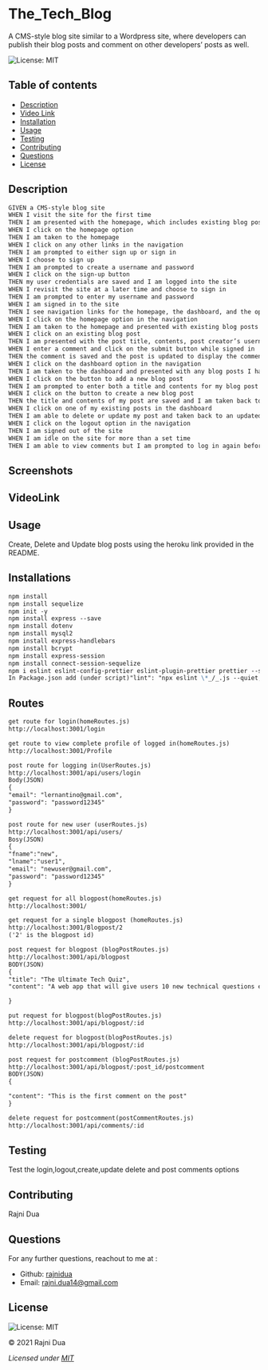 # The_Tech_Blog

A CMS-style blog site similar to a Wordpress site, where developers can publish their blog posts and comment on other developers’ posts as well.

![License: MIT](https://img.shields.io/badge/License-MIT-yellow.svg)

## Table of contents

- [Description](#Description)
- [Video Link](#VideoLink)
- [Installation](#Installations)
- [Usage](#Usage)
- [Testing](#Testing)
- [Contributing](#Contributing)
- [Questions](#Questions)
- [License](#License)

## Description

```md
GIVEN a CMS-style blog site
WHEN I visit the site for the first time
THEN I am presented with the homepage, which includes existing blog posts if any have been posted; navigation links for the homepage and the dashboard; and the option to log in
WHEN I click on the homepage option
THEN I am taken to the homepage
WHEN I click on any other links in the navigation
THEN I am prompted to either sign up or sign in
WHEN I choose to sign up
THEN I am prompted to create a username and password
WHEN I click on the sign-up button
THEN my user credentials are saved and I am logged into the site
WHEN I revisit the site at a later time and choose to sign in
THEN I am prompted to enter my username and password
WHEN I am signed in to the site
THEN I see navigation links for the homepage, the dashboard, and the option to log out
WHEN I click on the homepage option in the navigation
THEN I am taken to the homepage and presented with existing blog posts that include the post title and the date created
WHEN I click on an existing blog post
THEN I am presented with the post title, contents, post creator’s username, and date created for that post and have the option to leave a comment
WHEN I enter a comment and click on the submit button while signed in
THEN the comment is saved and the post is updated to display the comment, the comment creator’s username, and the date created
WHEN I click on the dashboard option in the navigation
THEN I am taken to the dashboard and presented with any blog posts I have already created and the option to add a new blog post
WHEN I click on the button to add a new blog post
THEN I am prompted to enter both a title and contents for my blog post
WHEN I click on the button to create a new blog post
THEN the title and contents of my post are saved and I am taken back to an updated dashboard with my new blog post
WHEN I click on one of my existing posts in the dashboard
THEN I am able to delete or update my post and taken back to an updated dashboard
WHEN I click on the logout option in the navigation
THEN I am signed out of the site
WHEN I am idle on the site for more than a set time
THEN I am able to view comments but I am prompted to log in again before I can add, update, or delete comments
```

## Screenshots

[](./public/images/screenshot1.png)
[](./public/images/screenshot2.png)
[](./public/images/screenshot3.png)

## VideoLink

## Usage

Create, Delete and Update blog posts using the heroku link provided in the README.

## Installations

```md
npm install
npm install sequelize
npm init -y
npm install express --save
npm install dotenv
npm install mysql2
npm install express-handlebars
npm install bcrypt
npm install express-session
npm install connect-session-sequelize
npm i eslint eslint-config-prettier eslint-plugin-prettier prettier --save-dev
In Package.json add (under script)"lint": "npx eslint \*_/_.js --quiet; exit 0"
```

## Routes

```md
get route for login(homeRoutes.js)
http://localhost:3001/login

get route to view complete profile of logged in(homeRoutes.js)
http://localhost:3001/Profile

post route for logging in(UserRoutes.js)
http://localhost:3001/api/users/login
Body(JSON)
{
"email": "lernantino@gmail.com",
"password": "password12345"
}

post route for new user (userRoutes.js)
http://localhost:3001/api/users/
Bosy(JSON)
{
"fname":"new",
"lname":"user1",
"email": "newuser@gmail.com",
"password": "password12345"
}

get request for all blogpost(homeRoutes.js)
http://localhost:3001/

get request for a single blogpost (homeRoutes.js)
http://localhost:3001/Blogpost/2
('2' is the blogpost id)

post request for blogpost (blogPostRoutes.js)
http://localhost:3001/api/blogpost
BODY(JSON)
{
"title": "The Ultimate Tech Quiz",
"content": "A web app that will give users 10 new technical questions each day and track their progress in things like programming, cybersecurity, database architecture, and more!"

}

put request for blogpost(blogPostRoutes.js)
http://localhost:3001/api/blogpost/:id

delete request for blogpost(blogPostRoutes.js)
http://localhost:3001/api/blogpost/:id

post request for postcomment (blogPostRoutes.js)
http://localhost:3001/api/blogpost/:post_id/postcomment
BODY(JSON)
{

"content": "This is the first comment on the post"
}

delete request for postcomment(postCommentRoutes.js)
http://localhost:3001/api/comments/:id
```

## Testing

Test the login,logout,create,update delete and post comments options

## Contributing

Rajni Dua

## Questions

For any further questions, reachout to me at :

- Github: [rajnidua](https://github.com/rajnidua)
- Email: rajni.dua14@gmail.com

## License

![License: MIT](https://img.shields.io/badge/License-MIT-yellow.svg)

&copy; 2021 Rajni Dua

_Licensed under [MIT](./license)_
